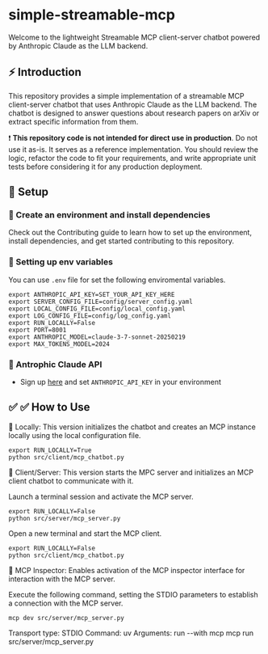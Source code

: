 # simple-streamable-mcp

Welcome to the lightweight Streamable MCP client-server chatbot powered by Anthropic Claude as the LLM backend.

## ⚡ Introduction

This repository provides a simple implementation of a streamable MCP client-server chatbot that uses Anthropic Claude as the LLM backend. The chatbot is designed to answer questions about research papers on arXiv or extract specific information from them.


:heavy_exclamation_mark: **This repository code is not intended for direct use in production**. Do not use it as-is. It serves as a reference implementation. You should review the logic, refactor the code to fit your requirements, and write appropriate unit tests before considering it for any production deployment.



## :rocket: Setup

### 🌱  Create an environment and install dependencies

Check out the Contributing guide to learn how to set up the environment, install dependencies, and get started contributing to this repository.

### 🌱 Setting up env variables
You can use `.env` file for set the following enviromental variables.
```
export ANTHROPIC_API_KEY=SET_YOUR_API_KEY_HERE
export SERVER_CONFIG_FILE=config/server_config.yaml
export LOCAL_CONFIG_FILE=config/local_config.yaml
export LOG_CONFIG_FILE=config/log_config.yaml
export RUN_LOCALLY=False
export PORT=8001
export ANTHROPIC_MODEL=claude-3-7-sonnet-20250219
export MAX_TOKENS_MODEL=2024

```

### 🌱 Antrophic Claude API
* Sign up [here](https://console.anthropic.com/settings/keys) and set `ANTHROPIC_API_KEY` in your environment


## ✅ :white_check_mark:	 How to Use

:pushpin: Locally: This version initializes the chatbot and creates an MCP instance locally using the local configuration file.
```
export RUN_LOCALLY=True
python src/client/mcp_chatbot.py
```

:pushpin: Client/Server: This version starts the MPC server and initializes an MCP client chatbot to communicate with it.

Launch a terminal session and activate the MCP server.
```
export RUN_LOCALLY=False
python src/server/mcp_server.py
```
Open a new terminal and start the MCP client.

```
export RUN_LOCALLY=False
python src/client/mcp_chatbot.py
```

:pushpin: MCP Inspector: Enables activation of the MCP inspector interface for interaction with the MCP server.

Execute the following command, setting the STDIO parameters to establish a connection with the MCP server.

```
mcp dev src/server/mcp_server.py
```
Transport type: STDIO
Command: uv
Arguments: run --with mcp mcp run src/server/mcp_server.py
